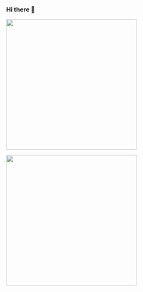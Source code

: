 ### Hi there 👋

<p>
  <img src="https://api.vaunt.dev/v1/github/entities/krishkalaria12/achievements?format=svg&limit=3" width="350" />
</p>
<p>
    <a href="https://vaunt.dev">
        <img src="https://api.vaunt.dev/v1/github/entities/krishkalaria12/contributions?format=svg" width="350" />
    </a>
</p>
